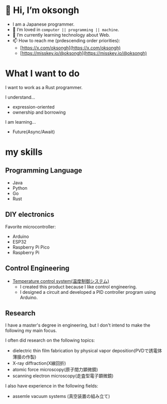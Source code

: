 <!-- when japanese appear, translate to English -->
# 👋 Hi, I’m oksongh
- I am a Japanese programmer.
- 👀 I’m loved in `computer || programming || machine`.
- 🌱 I’m currently learning technology about Web.
- 📫 How to reach me (prdescending order priorities):
    - [https://x.com/oksongh](https://x.com/oksongh) 
    - [https://misskey.io/@oksongh](https://misskey.io/@oksongh) 

# What I want to do

I want to work as a Rust programmer.

I understand...
- expression-oriented
- ownership and borrowing

I am learning...
- Future(Async/Await)

# my skills

## Programming Language
- Java
- Python
- Go
- Rust

## DIY electronics
Favorite microcontroller:
- Arduino
- ESP32
- Raspberry Pi Pico
- Raspberry Pi

## Control Engineering

- [Temperature control system(温度制御システム)](https://github.com/NAFT-LinkSpace/NRD_furnace)
    - I created this product because I like control engineering.
    - I designed a circuit and developed a PID controller program using Arduino.


## Research
I have a master's degree in engineering, but I don't intend to make the following my main focus.

I often did research on the following topics: 
- dielectric thin film fabrication by physical vapor deposition(PVDで誘電体薄膜の作製)
- X-ray diffraction(X線回折)
- atomic force microscopy(原子間力顕微鏡)
- scanning electron microscopy(走査型電子顕微鏡)

I also have experience in the following fields:
- assemle vacuum systems (真空装置の組み立て)　　　


